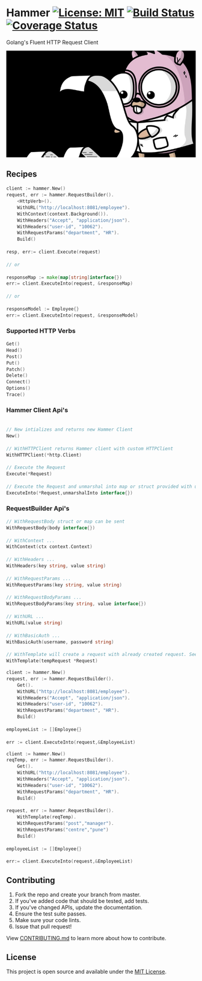 # Hammer [![License: MIT](https://img.shields.io/badge/License-MIT-yellow.svg)](https://opensource.org/licenses/MIT) [![Build Status](https://travis-ci.org/ShaileshSurya/hammer.svg?branch=master)](https://travis-ci.org/ShaileshSurya/hammer) [![Coverage Status](https://coveralls.io/repos/github/ShaileshSurya/hammer/badge.svg?branch=master)](https://coveralls.io/github/ShaileshSurya/hammer?branch=master)

Golang's Fluent HTTP Request Client

![alt text](https://github.com/ShaileshSurya/go-images/blob/master/go_pic.jpg?raw=true)

## Recipes

```go
client := hammer.New()
request, err := hammer.RequestBuilder().
    <HttpVerb>().
    WithURL("http://localhost:8081/employee").
    WithContext(context.Background()).
    WithHeaders("Accept", "application/json").
    WithHeaders("user-id", "10062").
    WithRequestParams("department", "HR").
    Build()

resp, err:= client.Execute(request)

// or

responseMap := make(map[string]interface{})
err:= client.ExecuteInto(request, &responseMap)

// or

responseModel := Employee{}
err:= client.ExecuteInto(request, &responseModel)

```

### Supported HTTP Verbs

```go
Get()
Head()
Post()
Put()
Patch()
Delete()
Connect()
Options()
Trace()
```

### Hammer Client Api's

```go

// New intializes and returns new Hammer Client
New()

// WithHTTPClient returns Hammer client with custom HTTPClient
WithHTTPClient(*http.Client)

// Execute the Request
Execute(*Request)

// Execute the Request and unmarshal into map or struct provided with unmarshalInto. Please See recipes.
ExecuteInto(*Request,unmarshalInto interface{})

```

### RequestBuilder Api's

```go
// WithRequestBody struct or map can be sent
WithRequestBody(body interface{})

// WithContext ...
WithContext(ctx context.Context)

// WithHeaders ...
WithHeaders(key string, value string)

// WithRequestParams ...
WithRequestParams(key string, value string)

// WithRequestBodyParams ...
WithRequestBodyParams(key string, value interface{})

// WithURL ...
WithURL(value string)

// WithBasicAuth ...
WithBasicAuth(username, password string)

// WithTemplate will create a request with already created request. See example below.
WithTemplate(tempRequest *Request)

```

```go
client := hammer.New()
request, err := hammer.RequestBuilder().
    Get().
    WithURL("http://localhost:8081/employee").
    WithHeaders("Accept", "application/json").
    WithHeaders("user-id", "10062").
    WithRequestParams("department", "HR").
    Build()

employeeList := []Employee{}

err := client.ExecuteInto(request,&EmployeeList)
```

```go
client := hammer.New()
reqTemp, err := hammer.RequestBuilder().
    Get().
    WithURL("http://localhost:8081/employee").
    WithHeaders("Accept", "application/json").
    WithHeaders("user-id", "10062").
    WithRequestParams("department", "HR").
    Build()

request, err := hammer.RequestBuilder().
    WithTemplate(reqTemp).
    WithRequestParams("post","manager").
    WithRequestParams("centre","pune")
    Build()

employeeList := []Employee{}

err:= client.ExecuteInto(request,&EmployeeList)

```

## Contributing

1. Fork the repo and create your branch from master.
2. If you've added code that should be tested, add tests.
3. If you've changed APIs, update the documentation.
4. Ensure the test suite passes.
5. Make sure your code lints.
6. Issue that pull request!

View [CONTRIBUTING.md](CONTRIBUTING.md) to learn more about how to contribute.

## License

This project is open source and available under the [MIT License](LICENSE).

